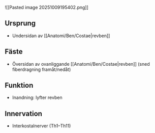 ![[Pasted image 20251009195402.png]]
## Ursprung
- Undersidan av [[Anatomi/Ben/Costae|revben]]

## Fäste
- Översidan av ovanliggande [[Anatomi/Ben/Costae|revben]] (sned fiberdragning framåt/nedåt)

## Funktion
- Inandning: lyfter revben

## Innervation
- Interkostalnerver (Th1–Th11)
